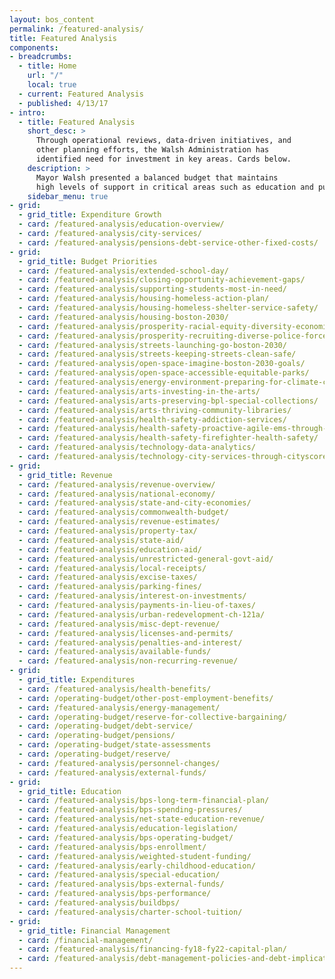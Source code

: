 ```yaml
---
layout: bos_content
permalink: /featured-analysis/
title: Featured Analysis
components:
- breadcrumbs:
  - title: Home
    url: "/"
    local: true
  - current: Featured Analysis
  - published: 4/13/17
- intro:
  - title: Featured Analysis
    short_desc: >
      Through operational reviews, data-driven initiatives, and
      other planning efforts, the Walsh Administration has 
      identified need for investment in key areas. Cards below.
    description: >
      Mayor Walsh presented a balanced budget that maintains 
      high levels of support in critical areas such as education and public safety, makes limited strategic investments,continues the City's commitment to addressing its long-term liabilities, and builds on the Administration's record of strong fiscal management. This is made possible by the Administration's achievement of efficiencies and savings. The City's data-driven managerial approach was recently validated by the affirmation of Boston's triple A bond rating.
    sidebar_menu: true
- grid: 
  - grid_title: Expenditure Growth
  - card: /featured-analysis/education-overview/
  - card: /featured-analysis/city-services/
  - card: /featured-analysis/pensions-debt-service-other-fixed-costs/
- grid: 
  - grid_title: Budget Priorities
  - card: /featured-analysis/extended-school-day/
  - card: /featured-analysis/closing-opportunity-achievement-gaps/
  - card: /featured-analysis/supporting-students-most-in-need/
  - card: /featured-analysis/housing-homeless-action-plan/
  - card: /featured-analysis/housing-homeless-shelter-service-safety/
  - card: /featured-analysis/housing-boston-2030/
  - card: /featured-analysis/prosperity-racial-equity-diversity-economic-mobility/
  - card: /featured-analysis/prosperity-recruiting-diverse-police-force/
  - card: /featured-analysis/streets-launching-go-boston-2030/
  - card: /featured-analysis/streets-keeping-streets-clean-safe/
  - card: /featured-analysis/open-space-imagine-boston-2030-goals/
  - card: /featured-analysis/open-space-accessible-equitable-parks/
  - card: /featured-analysis/energy-environment-preparing-for-climate-change/
  - card: /featured-analysis/arts-investing-in-the-arts/
  - card: /featured-analysis/arts-preserving-bpl-special-collections/
  - card: /featured-analysis/arts-thriving-community-libraries/
  - card: /featured-analysis/health-safety-addiction-services/
  - card: /featured-analysis/health-safety-proactive-agile-ems-through-data/
  - card: /featured-analysis/health-safety-firefighter-health-safety/ 
  - card: /featured-analysis/technology-data-analytics/
  - card: /featured-analysis/technology-city-services-through-cityscore/ 
- grid: 
  - grid_title: Revenue
  - card: /featured-analysis/revenue-overview/
  - card: /featured-analysis/national-economy/
  - card: /featured-analysis/state-and-city-economies/
  - card: /featured-analysis/commonwealth-budget/
  - card: /featured-analysis/revenue-estimates/
  - card: /featured-analysis/property-tax/
  - card: /featured-analysis/state-aid/
  - card: /featured-analysis/education-aid/
  - card: /featured-analysis/unrestricted-general-govt-aid/
  - card: /featured-analysis/local-receipts/
  - card: /featured-analysis/excise-taxes/
  - card: /featured-analysis/parking-fines/
  - card: /featured-analysis/interest-on-investments/
  - card: /featured-analysis/payments-in-lieu-of-taxes/
  - card: /featured-analysis/urban-redevelopment-ch-121a/
  - card: /featured-analysis/misc-dept-revenue/
  - card: /featured-analysis/licenses-and-permits/
  - card: /featured-analysis/penalties-and-interest/
  - card: /featured-analysis/available-funds/
  - card: /featured-analysis/non-recurring-revenue/ 
- grid: 
  - grid_title: Expenditures
  - card: /featured-analysis/health-benefits/
  - card: /operating-budget/other-post-employment-benefits/ 
  - card: /featured-analysis/energy-management/  
  - card: /operating-budget/reserve-for-collective-bargaining/
  - card: /operating-budget/debt-service/
  - card: /operating-budget/pensions/
  - card: /operating-budget/state-assessments
  - card: /operating-budget/reserve/
  - card: /featured-analysis/personnel-changes/
  - card: /featured-analysis/external-funds/
- grid:
  - grid_title: Education
  - card: /featured-analysis/bps-long-term-financial-plan/
  - card: /featured-analysis/bps-spending-pressures/
  - card: /featured-analysis/net-state-education-revenue/
  - card: /featured-analysis/education-legislation/
  - card: /featured-analysis/bps-operating-budget/
  - card: /featured-analysis/bps-enrollment/
  - card: /featured-analysis/weighted-student-funding/
  - card: /featured-analysis/early-childhood-education/
  - card: /featured-analysis/special-education/
  - card: /featured-analysis/bps-external-funds/
  - card: /featured-analysis/bps-performance/
  - card: /featured-analysis/buildbps/
  - card: /featured-analysis/charter-school-tuition/
- grid:
  - grid_title: Financial Management
  - card: /financial-management/
  - card: /featured-analysis/financing-fy18-fy22-capital-plan/
  - card: /featured-analysis/debt-management-policies-and-debt-implications-of-plan/
---
```

